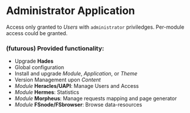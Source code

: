 Administrator Application
=========================

Access only granted to *Users* with ``administrator`` priviledges. Per-module access could be granted.

### (futurous) Provided functionality:
- Upgrade **Hades**
- Global configuration
- Install and upgrade *Module*, *Application*, or *Theme*
- Version Management upon *Content*
- *Module* **Heracles/UAPI**: Manage Users and Access
- *Module* **Hermes**: Statistics
- *Module* **Morpheus**: Manage requests mapping and page generator
- *Module* **FSnode/FSbrowser**: Browse data-resources
